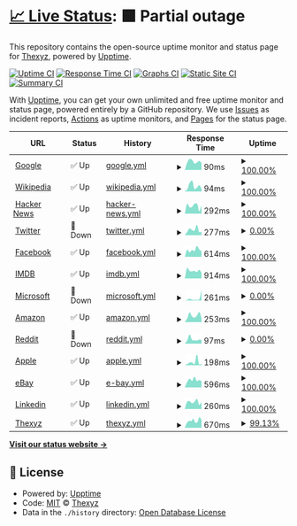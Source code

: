 # [📈 Live Status](https://status.downly.net): <!--live status--> **🟧 Partial outage**

This repository contains the open-source uptime monitor and status page for [Thexyz](https://www.thexyz.com), powered by [Upptime](https://github.com/upptime/upptime).

[![Uptime CI](https://github.com/Thexyz/Downly/workflows/Uptime%20CI/badge.svg)](https://github.com/Thexyz/Downly/actions?query=workflow%3A%22Uptime+CI%22)
[![Response Time CI](https://github.com/Thexyz/Downly/workflows/Response%20Time%20CI/badge.svg)](https://github.com/Thexyz/Downly/actions?query=workflow%3A%22Response+Time+CI%22)
[![Graphs CI](https://github.com/Thexyz/Downly/workflows/Graphs%20CI/badge.svg)](https://github.com/Thexyz/Downly/actions?query=workflow%3A%22Graphs+CI%22)
[![Static Site CI](https://github.com/Thexyz/Downly/workflows/Static%20Site%20CI/badge.svg)](https://github.com/Thexyz/Downly/actions?query=workflow%3A%22Static+Site+CI%22)
[![Summary CI](https://github.com/Thexyz/Downly/workflows/Summary%20CI/badge.svg)](https://github.com/Thexyz/Downly/actions?query=workflow%3A%22Summary+CI%22)

With [Upptime](https://upptime.js.org), you can get your own unlimited and free uptime monitor and status page, powered entirely by a GitHub repository. We use [Issues](https://github.com/Thexyz/Downly/issues) as incident reports, [Actions](https://github.com/Thexyz/Downly/actions) as uptime monitors, and [Pages](https://status.downly.net) for the status page.

<!--start: status pages-->
<!-- This summary is generated by Upptime (https://github.com/upptime/upptime) -->
<!-- Do not edit this manually, your changes will be overwritten -->
<!-- prettier-ignore -->
| URL | Status | History | Response Time | Uptime |
| --- | ------ | ------- | ------------- | ------ |
| <img alt="" src="https://icons.duckduckgo.com/ip3/www.google.com.ico" height="13"> [Google](https://www.google.com) | ✅ Up | [google.yml](https://github.com/Thexyz/downly/commits/HEAD/history/google.yml) | <details><summary><img alt="Response time graph" src="./graphs/google/response-time-week.png" height="20"> 90ms</summary><br><a href="https://downly.net/history/google"><img alt="Response time 108" src="https://img.shields.io/endpoint?url=https%3A%2F%2Fraw.githubusercontent.com%2FThexyz%2Fdownly%2FHEAD%2Fapi%2Fgoogle%2Fresponse-time.json"></a><br><a href="https://downly.net/history/google"><img alt="24-hour response time 88" src="https://img.shields.io/endpoint?url=https%3A%2F%2Fraw.githubusercontent.com%2FThexyz%2Fdownly%2FHEAD%2Fapi%2Fgoogle%2Fresponse-time-day.json"></a><br><a href="https://downly.net/history/google"><img alt="7-day response time 90" src="https://img.shields.io/endpoint?url=https%3A%2F%2Fraw.githubusercontent.com%2FThexyz%2Fdownly%2FHEAD%2Fapi%2Fgoogle%2Fresponse-time-week.json"></a><br><a href="https://downly.net/history/google"><img alt="30-day response time 96" src="https://img.shields.io/endpoint?url=https%3A%2F%2Fraw.githubusercontent.com%2FThexyz%2Fdownly%2FHEAD%2Fapi%2Fgoogle%2Fresponse-time-month.json"></a><br><a href="https://downly.net/history/google"><img alt="1-year response time 109" src="https://img.shields.io/endpoint?url=https%3A%2F%2Fraw.githubusercontent.com%2FThexyz%2Fdownly%2FHEAD%2Fapi%2Fgoogle%2Fresponse-time-year.json"></a></details> | <details><summary><a href="https://downly.net/history/google">100.00%</a></summary><a href="https://downly.net/history/google"><img alt="All-time uptime 100.00%" src="https://img.shields.io/endpoint?url=https%3A%2F%2Fraw.githubusercontent.com%2FThexyz%2Fdownly%2FHEAD%2Fapi%2Fgoogle%2Fuptime.json"></a><br><a href="https://downly.net/history/google"><img alt="24-hour uptime 100.00%" src="https://img.shields.io/endpoint?url=https%3A%2F%2Fraw.githubusercontent.com%2FThexyz%2Fdownly%2FHEAD%2Fapi%2Fgoogle%2Fuptime-day.json"></a><br><a href="https://downly.net/history/google"><img alt="7-day uptime 100.00%" src="https://img.shields.io/endpoint?url=https%3A%2F%2Fraw.githubusercontent.com%2FThexyz%2Fdownly%2FHEAD%2Fapi%2Fgoogle%2Fuptime-week.json"></a><br><a href="https://downly.net/history/google"><img alt="30-day uptime 100.00%" src="https://img.shields.io/endpoint?url=https%3A%2F%2Fraw.githubusercontent.com%2FThexyz%2Fdownly%2FHEAD%2Fapi%2Fgoogle%2Fuptime-month.json"></a><br><a href="https://downly.net/history/google"><img alt="1-year uptime 100.00%" src="https://img.shields.io/endpoint?url=https%3A%2F%2Fraw.githubusercontent.com%2FThexyz%2Fdownly%2FHEAD%2Fapi%2Fgoogle%2Fuptime-year.json"></a></details>
| <img alt="" src="https://icons.duckduckgo.com/ip3/en.wikipedia.org.ico" height="13"> [Wikipedia](https://en.wikipedia.org) | ✅ Up | [wikipedia.yml](https://github.com/Thexyz/downly/commits/HEAD/history/wikipedia.yml) | <details><summary><img alt="Response time graph" src="./graphs/wikipedia/response-time-week.png" height="20"> 94ms</summary><br><a href="https://downly.net/history/wikipedia"><img alt="Response time 213" src="https://img.shields.io/endpoint?url=https%3A%2F%2Fraw.githubusercontent.com%2FThexyz%2Fdownly%2FHEAD%2Fapi%2Fwikipedia%2Fresponse-time.json"></a><br><a href="https://downly.net/history/wikipedia"><img alt="24-hour response time 49" src="https://img.shields.io/endpoint?url=https%3A%2F%2Fraw.githubusercontent.com%2FThexyz%2Fdownly%2FHEAD%2Fapi%2Fwikipedia%2Fresponse-time-day.json"></a><br><a href="https://downly.net/history/wikipedia"><img alt="7-day response time 94" src="https://img.shields.io/endpoint?url=https%3A%2F%2Fraw.githubusercontent.com%2FThexyz%2Fdownly%2FHEAD%2Fapi%2Fwikipedia%2Fresponse-time-week.json"></a><br><a href="https://downly.net/history/wikipedia"><img alt="30-day response time 145" src="https://img.shields.io/endpoint?url=https%3A%2F%2Fraw.githubusercontent.com%2FThexyz%2Fdownly%2FHEAD%2Fapi%2Fwikipedia%2Fresponse-time-month.json"></a><br><a href="https://downly.net/history/wikipedia"><img alt="1-year response time 215" src="https://img.shields.io/endpoint?url=https%3A%2F%2Fraw.githubusercontent.com%2FThexyz%2Fdownly%2FHEAD%2Fapi%2Fwikipedia%2Fresponse-time-year.json"></a></details> | <details><summary><a href="https://downly.net/history/wikipedia">100.00%</a></summary><a href="https://downly.net/history/wikipedia"><img alt="All-time uptime 100.00%" src="https://img.shields.io/endpoint?url=https%3A%2F%2Fraw.githubusercontent.com%2FThexyz%2Fdownly%2FHEAD%2Fapi%2Fwikipedia%2Fuptime.json"></a><br><a href="https://downly.net/history/wikipedia"><img alt="24-hour uptime 100.00%" src="https://img.shields.io/endpoint?url=https%3A%2F%2Fraw.githubusercontent.com%2FThexyz%2Fdownly%2FHEAD%2Fapi%2Fwikipedia%2Fuptime-day.json"></a><br><a href="https://downly.net/history/wikipedia"><img alt="7-day uptime 100.00%" src="https://img.shields.io/endpoint?url=https%3A%2F%2Fraw.githubusercontent.com%2FThexyz%2Fdownly%2FHEAD%2Fapi%2Fwikipedia%2Fuptime-week.json"></a><br><a href="https://downly.net/history/wikipedia"><img alt="30-day uptime 100.00%" src="https://img.shields.io/endpoint?url=https%3A%2F%2Fraw.githubusercontent.com%2FThexyz%2Fdownly%2FHEAD%2Fapi%2Fwikipedia%2Fuptime-month.json"></a><br><a href="https://downly.net/history/wikipedia"><img alt="1-year uptime 100.00%" src="https://img.shields.io/endpoint?url=https%3A%2F%2Fraw.githubusercontent.com%2FThexyz%2Fdownly%2FHEAD%2Fapi%2Fwikipedia%2Fuptime-year.json"></a></details>
| <img alt="" src="https://icons.duckduckgo.com/ip3/news.ycombinator.com.ico" height="13"> [Hacker News](https://news.ycombinator.com) | ✅ Up | [hacker-news.yml](https://github.com/Thexyz/downly/commits/HEAD/history/hacker-news.yml) | <details><summary><img alt="Response time graph" src="./graphs/hacker-news/response-time-week.png" height="20"> 292ms</summary><br><a href="https://downly.net/history/hacker-news"><img alt="Response time 313" src="https://img.shields.io/endpoint?url=https%3A%2F%2Fraw.githubusercontent.com%2FThexyz%2Fdownly%2FHEAD%2Fapi%2Fhacker-news%2Fresponse-time.json"></a><br><a href="https://downly.net/history/hacker-news"><img alt="24-hour response time 113" src="https://img.shields.io/endpoint?url=https%3A%2F%2Fraw.githubusercontent.com%2FThexyz%2Fdownly%2FHEAD%2Fapi%2Fhacker-news%2Fresponse-time-day.json"></a><br><a href="https://downly.net/history/hacker-news"><img alt="7-day response time 292" src="https://img.shields.io/endpoint?url=https%3A%2F%2Fraw.githubusercontent.com%2FThexyz%2Fdownly%2FHEAD%2Fapi%2Fhacker-news%2Fresponse-time-week.json"></a><br><a href="https://downly.net/history/hacker-news"><img alt="30-day response time 331" src="https://img.shields.io/endpoint?url=https%3A%2F%2Fraw.githubusercontent.com%2FThexyz%2Fdownly%2FHEAD%2Fapi%2Fhacker-news%2Fresponse-time-month.json"></a><br><a href="https://downly.net/history/hacker-news"><img alt="1-year response time 318" src="https://img.shields.io/endpoint?url=https%3A%2F%2Fraw.githubusercontent.com%2FThexyz%2Fdownly%2FHEAD%2Fapi%2Fhacker-news%2Fresponse-time-year.json"></a></details> | <details><summary><a href="https://downly.net/history/hacker-news">100.00%</a></summary><a href="https://downly.net/history/hacker-news"><img alt="All-time uptime 99.97%" src="https://img.shields.io/endpoint?url=https%3A%2F%2Fraw.githubusercontent.com%2FThexyz%2Fdownly%2FHEAD%2Fapi%2Fhacker-news%2Fuptime.json"></a><br><a href="https://downly.net/history/hacker-news"><img alt="24-hour uptime 100.00%" src="https://img.shields.io/endpoint?url=https%3A%2F%2Fraw.githubusercontent.com%2FThexyz%2Fdownly%2FHEAD%2Fapi%2Fhacker-news%2Fuptime-day.json"></a><br><a href="https://downly.net/history/hacker-news"><img alt="7-day uptime 100.00%" src="https://img.shields.io/endpoint?url=https%3A%2F%2Fraw.githubusercontent.com%2FThexyz%2Fdownly%2FHEAD%2Fapi%2Fhacker-news%2Fuptime-week.json"></a><br><a href="https://downly.net/history/hacker-news"><img alt="30-day uptime 100.00%" src="https://img.shields.io/endpoint?url=https%3A%2F%2Fraw.githubusercontent.com%2FThexyz%2Fdownly%2FHEAD%2Fapi%2Fhacker-news%2Fuptime-month.json"></a><br><a href="https://downly.net/history/hacker-news"><img alt="1-year uptime 99.99%" src="https://img.shields.io/endpoint?url=https%3A%2F%2Fraw.githubusercontent.com%2FThexyz%2Fdownly%2FHEAD%2Fapi%2Fhacker-news%2Fuptime-year.json"></a></details>
| <img alt="" src="https://icons.duckduckgo.com/ip3/twitter.com.ico" height="13"> [Twitter](https://twitter.com) | 🚨 Down | [twitter.yml](https://github.com/Thexyz/downly/commits/HEAD/history/twitter.yml) | <details><summary><img alt="Response time graph" src="./graphs/twitter/response-time-week.png" height="20"> 277ms</summary><br><a href="https://downly.net/history/twitter"><img alt="Response time 239" src="https://img.shields.io/endpoint?url=https%3A%2F%2Fraw.githubusercontent.com%2FThexyz%2Fdownly%2FHEAD%2Fapi%2Ftwitter%2Fresponse-time.json"></a><br><a href="https://downly.net/history/twitter"><img alt="24-hour response time 182" src="https://img.shields.io/endpoint?url=https%3A%2F%2Fraw.githubusercontent.com%2FThexyz%2Fdownly%2FHEAD%2Fapi%2Ftwitter%2Fresponse-time-day.json"></a><br><a href="https://downly.net/history/twitter"><img alt="7-day response time 277" src="https://img.shields.io/endpoint?url=https%3A%2F%2Fraw.githubusercontent.com%2FThexyz%2Fdownly%2FHEAD%2Fapi%2Ftwitter%2Fresponse-time-week.json"></a><br><a href="https://downly.net/history/twitter"><img alt="30-day response time 401" src="https://img.shields.io/endpoint?url=https%3A%2F%2Fraw.githubusercontent.com%2FThexyz%2Fdownly%2FHEAD%2Fapi%2Ftwitter%2Fresponse-time-month.json"></a><br><a href="https://downly.net/history/twitter"><img alt="1-year response time 280" src="https://img.shields.io/endpoint?url=https%3A%2F%2Fraw.githubusercontent.com%2FThexyz%2Fdownly%2FHEAD%2Fapi%2Ftwitter%2Fresponse-time-year.json"></a></details> | <details><summary><a href="https://downly.net/history/twitter">0.00%</a></summary><a href="https://downly.net/history/twitter"><img alt="All-time uptime 69.49%" src="https://img.shields.io/endpoint?url=https%3A%2F%2Fraw.githubusercontent.com%2FThexyz%2Fdownly%2FHEAD%2Fapi%2Ftwitter%2Fuptime.json"></a><br><a href="https://downly.net/history/twitter"><img alt="24-hour uptime 0.00%" src="https://img.shields.io/endpoint?url=https%3A%2F%2Fraw.githubusercontent.com%2FThexyz%2Fdownly%2FHEAD%2Fapi%2Ftwitter%2Fuptime-day.json"></a><br><a href="https://downly.net/history/twitter"><img alt="7-day uptime 0.00%" src="https://img.shields.io/endpoint?url=https%3A%2F%2Fraw.githubusercontent.com%2FThexyz%2Fdownly%2FHEAD%2Fapi%2Ftwitter%2Fuptime-week.json"></a><br><a href="https://downly.net/history/twitter"><img alt="30-day uptime 0.00%" src="https://img.shields.io/endpoint?url=https%3A%2F%2Fraw.githubusercontent.com%2FThexyz%2Fdownly%2FHEAD%2Fapi%2Ftwitter%2Fuptime-month.json"></a><br><a href="https://downly.net/history/twitter"><img alt="1-year uptime 70.28%" src="https://img.shields.io/endpoint?url=https%3A%2F%2Fraw.githubusercontent.com%2FThexyz%2Fdownly%2FHEAD%2Fapi%2Ftwitter%2Fuptime-year.json"></a></details>
| <img alt="" src="https://icons.duckduckgo.com/ip3/facebook.com.ico" height="13"> [Facebook](https://facebook.com) | ✅ Up | [facebook.yml](https://github.com/Thexyz/downly/commits/HEAD/history/facebook.yml) | <details><summary><img alt="Response time graph" src="./graphs/facebook/response-time-week.png" height="20"> 614ms</summary><br><a href="https://downly.net/history/facebook"><img alt="Response time 654" src="https://img.shields.io/endpoint?url=https%3A%2F%2Fraw.githubusercontent.com%2FThexyz%2Fdownly%2FHEAD%2Fapi%2Ffacebook%2Fresponse-time.json"></a><br><a href="https://downly.net/history/facebook"><img alt="24-hour response time 707" src="https://img.shields.io/endpoint?url=https%3A%2F%2Fraw.githubusercontent.com%2FThexyz%2Fdownly%2FHEAD%2Fapi%2Ffacebook%2Fresponse-time-day.json"></a><br><a href="https://downly.net/history/facebook"><img alt="7-day response time 614" src="https://img.shields.io/endpoint?url=https%3A%2F%2Fraw.githubusercontent.com%2FThexyz%2Fdownly%2FHEAD%2Fapi%2Ffacebook%2Fresponse-time-week.json"></a><br><a href="https://downly.net/history/facebook"><img alt="30-day response time 744" src="https://img.shields.io/endpoint?url=https%3A%2F%2Fraw.githubusercontent.com%2FThexyz%2Fdownly%2FHEAD%2Fapi%2Ffacebook%2Fresponse-time-month.json"></a><br><a href="https://downly.net/history/facebook"><img alt="1-year response time 695" src="https://img.shields.io/endpoint?url=https%3A%2F%2Fraw.githubusercontent.com%2FThexyz%2Fdownly%2FHEAD%2Fapi%2Ffacebook%2Fresponse-time-year.json"></a></details> | <details><summary><a href="https://downly.net/history/facebook">100.00%</a></summary><a href="https://downly.net/history/facebook"><img alt="All-time uptime 99.99%" src="https://img.shields.io/endpoint?url=https%3A%2F%2Fraw.githubusercontent.com%2FThexyz%2Fdownly%2FHEAD%2Fapi%2Ffacebook%2Fuptime.json"></a><br><a href="https://downly.net/history/facebook"><img alt="24-hour uptime 100.00%" src="https://img.shields.io/endpoint?url=https%3A%2F%2Fraw.githubusercontent.com%2FThexyz%2Fdownly%2FHEAD%2Fapi%2Ffacebook%2Fuptime-day.json"></a><br><a href="https://downly.net/history/facebook"><img alt="7-day uptime 100.00%" src="https://img.shields.io/endpoint?url=https%3A%2F%2Fraw.githubusercontent.com%2FThexyz%2Fdownly%2FHEAD%2Fapi%2Ffacebook%2Fuptime-week.json"></a><br><a href="https://downly.net/history/facebook"><img alt="30-day uptime 100.00%" src="https://img.shields.io/endpoint?url=https%3A%2F%2Fraw.githubusercontent.com%2FThexyz%2Fdownly%2FHEAD%2Fapi%2Ffacebook%2Fuptime-month.json"></a><br><a href="https://downly.net/history/facebook"><img alt="1-year uptime 99.99%" src="https://img.shields.io/endpoint?url=https%3A%2F%2Fraw.githubusercontent.com%2FThexyz%2Fdownly%2FHEAD%2Fapi%2Ffacebook%2Fuptime-year.json"></a></details>
| <img alt="" src="https://icons.duckduckgo.com/ip3/www.imdb.com.ico" height="13"> [IMDB](https://www.imdb.com) | ✅ Up | [imdb.yml](https://github.com/Thexyz/downly/commits/HEAD/history/imdb.yml) | <details><summary><img alt="Response time graph" src="./graphs/imdb/response-time-week.png" height="20"> 914ms</summary><br><a href="https://downly.net/history/imdb"><img alt="Response time 1044" src="https://img.shields.io/endpoint?url=https%3A%2F%2Fraw.githubusercontent.com%2FThexyz%2Fdownly%2FHEAD%2Fapi%2Fimdb%2Fresponse-time.json"></a><br><a href="https://downly.net/history/imdb"><img alt="24-hour response time 1175" src="https://img.shields.io/endpoint?url=https%3A%2F%2Fraw.githubusercontent.com%2FThexyz%2Fdownly%2FHEAD%2Fapi%2Fimdb%2Fresponse-time-day.json"></a><br><a href="https://downly.net/history/imdb"><img alt="7-day response time 914" src="https://img.shields.io/endpoint?url=https%3A%2F%2Fraw.githubusercontent.com%2FThexyz%2Fdownly%2FHEAD%2Fapi%2Fimdb%2Fresponse-time-week.json"></a><br><a href="https://downly.net/history/imdb"><img alt="30-day response time 1024" src="https://img.shields.io/endpoint?url=https%3A%2F%2Fraw.githubusercontent.com%2FThexyz%2Fdownly%2FHEAD%2Fapi%2Fimdb%2Fresponse-time-month.json"></a><br><a href="https://downly.net/history/imdb"><img alt="1-year response time 1030" src="https://img.shields.io/endpoint?url=https%3A%2F%2Fraw.githubusercontent.com%2FThexyz%2Fdownly%2FHEAD%2Fapi%2Fimdb%2Fresponse-time-year.json"></a></details> | <details><summary><a href="https://downly.net/history/imdb">100.00%</a></summary><a href="https://downly.net/history/imdb"><img alt="All-time uptime 99.98%" src="https://img.shields.io/endpoint?url=https%3A%2F%2Fraw.githubusercontent.com%2FThexyz%2Fdownly%2FHEAD%2Fapi%2Fimdb%2Fuptime.json"></a><br><a href="https://downly.net/history/imdb"><img alt="24-hour uptime 100.00%" src="https://img.shields.io/endpoint?url=https%3A%2F%2Fraw.githubusercontent.com%2FThexyz%2Fdownly%2FHEAD%2Fapi%2Fimdb%2Fuptime-day.json"></a><br><a href="https://downly.net/history/imdb"><img alt="7-day uptime 100.00%" src="https://img.shields.io/endpoint?url=https%3A%2F%2Fraw.githubusercontent.com%2FThexyz%2Fdownly%2FHEAD%2Fapi%2Fimdb%2Fuptime-week.json"></a><br><a href="https://downly.net/history/imdb"><img alt="30-day uptime 100.00%" src="https://img.shields.io/endpoint?url=https%3A%2F%2Fraw.githubusercontent.com%2FThexyz%2Fdownly%2FHEAD%2Fapi%2Fimdb%2Fuptime-month.json"></a><br><a href="https://downly.net/history/imdb"><img alt="1-year uptime 99.97%" src="https://img.shields.io/endpoint?url=https%3A%2F%2Fraw.githubusercontent.com%2FThexyz%2Fdownly%2FHEAD%2Fapi%2Fimdb%2Fuptime-year.json"></a></details>
| <img alt="" src="https://icons.duckduckgo.com/ip3/www.microsoft.com.ico" height="13"> [Microsoft](https://www.microsoft.com) | 🚨 Down | [microsoft.yml](https://github.com/Thexyz/downly/commits/HEAD/history/microsoft.yml) | <details><summary><img alt="Response time graph" src="./graphs/microsoft/response-time-week.png" height="20"> 261ms</summary><br><a href="https://downly.net/history/microsoft"><img alt="Response time 4843" src="https://img.shields.io/endpoint?url=https%3A%2F%2Fraw.githubusercontent.com%2FThexyz%2Fdownly%2FHEAD%2Fapi%2Fmicrosoft%2Fresponse-time.json"></a><br><a href="https://downly.net/history/microsoft"><img alt="24-hour response time 45" src="https://img.shields.io/endpoint?url=https%3A%2F%2Fraw.githubusercontent.com%2FThexyz%2Fdownly%2FHEAD%2Fapi%2Fmicrosoft%2Fresponse-time-day.json"></a><br><a href="https://downly.net/history/microsoft"><img alt="7-day response time 261" src="https://img.shields.io/endpoint?url=https%3A%2F%2Fraw.githubusercontent.com%2FThexyz%2Fdownly%2FHEAD%2Fapi%2Fmicrosoft%2Fresponse-time-week.json"></a><br><a href="https://downly.net/history/microsoft"><img alt="30-day response time 1054" src="https://img.shields.io/endpoint?url=https%3A%2F%2Fraw.githubusercontent.com%2FThexyz%2Fdownly%2FHEAD%2Fapi%2Fmicrosoft%2Fresponse-time-month.json"></a><br><a href="https://downly.net/history/microsoft"><img alt="1-year response time 4456" src="https://img.shields.io/endpoint?url=https%3A%2F%2Fraw.githubusercontent.com%2FThexyz%2Fdownly%2FHEAD%2Fapi%2Fmicrosoft%2Fresponse-time-year.json"></a></details> | <details><summary><a href="https://downly.net/history/microsoft">0.00%</a></summary><a href="https://downly.net/history/microsoft"><img alt="All-time uptime 14.20%" src="https://img.shields.io/endpoint?url=https%3A%2F%2Fraw.githubusercontent.com%2FThexyz%2Fdownly%2FHEAD%2Fapi%2Fmicrosoft%2Fuptime.json"></a><br><a href="https://downly.net/history/microsoft"><img alt="24-hour uptime 0.00%" src="https://img.shields.io/endpoint?url=https%3A%2F%2Fraw.githubusercontent.com%2FThexyz%2Fdownly%2FHEAD%2Fapi%2Fmicrosoft%2Fuptime-day.json"></a><br><a href="https://downly.net/history/microsoft"><img alt="7-day uptime 0.00%" src="https://img.shields.io/endpoint?url=https%3A%2F%2Fraw.githubusercontent.com%2FThexyz%2Fdownly%2FHEAD%2Fapi%2Fmicrosoft%2Fuptime-week.json"></a><br><a href="https://downly.net/history/microsoft"><img alt="30-day uptime 0.00%" src="https://img.shields.io/endpoint?url=https%3A%2F%2Fraw.githubusercontent.com%2FThexyz%2Fdownly%2FHEAD%2Fapi%2Fmicrosoft%2Fuptime-month.json"></a><br><a href="https://downly.net/history/microsoft"><img alt="1-year uptime 0.00%" src="https://img.shields.io/endpoint?url=https%3A%2F%2Fraw.githubusercontent.com%2FThexyz%2Fdownly%2FHEAD%2Fapi%2Fmicrosoft%2Fuptime-year.json"></a></details>
| <img alt="" src="https://icons.duckduckgo.com/ip3/amazon.com.ico" height="13"> [Amazon](https://amazon.com) | ✅ Up | [amazon.yml](https://github.com/Thexyz/downly/commits/HEAD/history/amazon.yml) | <details><summary><img alt="Response time graph" src="./graphs/amazon/response-time-week.png" height="20"> 253ms</summary><br><a href="https://downly.net/history/amazon"><img alt="Response time 256" src="https://img.shields.io/endpoint?url=https%3A%2F%2Fraw.githubusercontent.com%2FThexyz%2Fdownly%2FHEAD%2Fapi%2Famazon%2Fresponse-time.json"></a><br><a href="https://downly.net/history/amazon"><img alt="24-hour response time 361" src="https://img.shields.io/endpoint?url=https%3A%2F%2Fraw.githubusercontent.com%2FThexyz%2Fdownly%2FHEAD%2Fapi%2Famazon%2Fresponse-time-day.json"></a><br><a href="https://downly.net/history/amazon"><img alt="7-day response time 253" src="https://img.shields.io/endpoint?url=https%3A%2F%2Fraw.githubusercontent.com%2FThexyz%2Fdownly%2FHEAD%2Fapi%2Famazon%2Fresponse-time-week.json"></a><br><a href="https://downly.net/history/amazon"><img alt="30-day response time 268" src="https://img.shields.io/endpoint?url=https%3A%2F%2Fraw.githubusercontent.com%2FThexyz%2Fdownly%2FHEAD%2Fapi%2Famazon%2Fresponse-time-month.json"></a><br><a href="https://downly.net/history/amazon"><img alt="1-year response time 256" src="https://img.shields.io/endpoint?url=https%3A%2F%2Fraw.githubusercontent.com%2FThexyz%2Fdownly%2FHEAD%2Fapi%2Famazon%2Fresponse-time-year.json"></a></details> | <details><summary><a href="https://downly.net/history/amazon">100.00%</a></summary><a href="https://downly.net/history/amazon"><img alt="All-time uptime 100.00%" src="https://img.shields.io/endpoint?url=https%3A%2F%2Fraw.githubusercontent.com%2FThexyz%2Fdownly%2FHEAD%2Fapi%2Famazon%2Fuptime.json"></a><br><a href="https://downly.net/history/amazon"><img alt="24-hour uptime 100.00%" src="https://img.shields.io/endpoint?url=https%3A%2F%2Fraw.githubusercontent.com%2FThexyz%2Fdownly%2FHEAD%2Fapi%2Famazon%2Fuptime-day.json"></a><br><a href="https://downly.net/history/amazon"><img alt="7-day uptime 100.00%" src="https://img.shields.io/endpoint?url=https%3A%2F%2Fraw.githubusercontent.com%2FThexyz%2Fdownly%2FHEAD%2Fapi%2Famazon%2Fuptime-week.json"></a><br><a href="https://downly.net/history/amazon"><img alt="30-day uptime 100.00%" src="https://img.shields.io/endpoint?url=https%3A%2F%2Fraw.githubusercontent.com%2FThexyz%2Fdownly%2FHEAD%2Fapi%2Famazon%2Fuptime-month.json"></a><br><a href="https://downly.net/history/amazon"><img alt="1-year uptime 99.99%" src="https://img.shields.io/endpoint?url=https%3A%2F%2Fraw.githubusercontent.com%2FThexyz%2Fdownly%2FHEAD%2Fapi%2Famazon%2Fuptime-year.json"></a></details>
| <img alt="" src="https://icons.duckduckgo.com/ip3/www.reddit.com.ico" height="13"> [Reddit](https://www.reddit.com) | 🚨 Down | [reddit.yml](https://github.com/Thexyz/downly/commits/HEAD/history/reddit.yml) | <details><summary><img alt="Response time graph" src="./graphs/reddit/response-time-week.png" height="20"> 97ms</summary><br><a href="https://downly.net/history/reddit"><img alt="Response time 115" src="https://img.shields.io/endpoint?url=https%3A%2F%2Fraw.githubusercontent.com%2FThexyz%2Fdownly%2FHEAD%2Fapi%2Freddit%2Fresponse-time.json"></a><br><a href="https://downly.net/history/reddit"><img alt="24-hour response time 83" src="https://img.shields.io/endpoint?url=https%3A%2F%2Fraw.githubusercontent.com%2FThexyz%2Fdownly%2FHEAD%2Fapi%2Freddit%2Fresponse-time-day.json"></a><br><a href="https://downly.net/history/reddit"><img alt="7-day response time 97" src="https://img.shields.io/endpoint?url=https%3A%2F%2Fraw.githubusercontent.com%2FThexyz%2Fdownly%2FHEAD%2Fapi%2Freddit%2Fresponse-time-week.json"></a><br><a href="https://downly.net/history/reddit"><img alt="30-day response time 97" src="https://img.shields.io/endpoint?url=https%3A%2F%2Fraw.githubusercontent.com%2FThexyz%2Fdownly%2FHEAD%2Fapi%2Freddit%2Fresponse-time-month.json"></a><br><a href="https://downly.net/history/reddit"><img alt="1-year response time 137" src="https://img.shields.io/endpoint?url=https%3A%2F%2Fraw.githubusercontent.com%2FThexyz%2Fdownly%2FHEAD%2Fapi%2Freddit%2Fresponse-time-year.json"></a></details> | <details><summary><a href="https://downly.net/history/reddit">0.00%</a></summary><a href="https://downly.net/history/reddit"><img alt="All-time uptime 36.12%" src="https://img.shields.io/endpoint?url=https%3A%2F%2Fraw.githubusercontent.com%2FThexyz%2Fdownly%2FHEAD%2Fapi%2Freddit%2Fuptime.json"></a><br><a href="https://downly.net/history/reddit"><img alt="24-hour uptime 0.00%" src="https://img.shields.io/endpoint?url=https%3A%2F%2Fraw.githubusercontent.com%2FThexyz%2Fdownly%2FHEAD%2Fapi%2Freddit%2Fuptime-day.json"></a><br><a href="https://downly.net/history/reddit"><img alt="7-day uptime 0.00%" src="https://img.shields.io/endpoint?url=https%3A%2F%2Fraw.githubusercontent.com%2FThexyz%2Fdownly%2FHEAD%2Fapi%2Freddit%2Fuptime-week.json"></a><br><a href="https://downly.net/history/reddit"><img alt="30-day uptime 0.00%" src="https://img.shields.io/endpoint?url=https%3A%2F%2Fraw.githubusercontent.com%2FThexyz%2Fdownly%2FHEAD%2Fapi%2Freddit%2Fuptime-month.json"></a><br><a href="https://downly.net/history/reddit"><img alt="1-year uptime 0.00%" src="https://img.shields.io/endpoint?url=https%3A%2F%2Fraw.githubusercontent.com%2FThexyz%2Fdownly%2FHEAD%2Fapi%2Freddit%2Fuptime-year.json"></a></details>
| <img alt="" src="https://icons.duckduckgo.com/ip3/www.apple.com.ico" height="13"> [Apple](https://www.apple.com) | ✅ Up | [apple.yml](https://github.com/Thexyz/downly/commits/HEAD/history/apple.yml) | <details><summary><img alt="Response time graph" src="./graphs/apple/response-time-week.png" height="20"> 198ms</summary><br><a href="https://downly.net/history/apple"><img alt="Response time 167" src="https://img.shields.io/endpoint?url=https%3A%2F%2Fraw.githubusercontent.com%2FThexyz%2Fdownly%2FHEAD%2Fapi%2Fapple%2Fresponse-time.json"></a><br><a href="https://downly.net/history/apple"><img alt="24-hour response time 48" src="https://img.shields.io/endpoint?url=https%3A%2F%2Fraw.githubusercontent.com%2FThexyz%2Fdownly%2FHEAD%2Fapi%2Fapple%2Fresponse-time-day.json"></a><br><a href="https://downly.net/history/apple"><img alt="7-day response time 198" src="https://img.shields.io/endpoint?url=https%3A%2F%2Fraw.githubusercontent.com%2FThexyz%2Fdownly%2FHEAD%2Fapi%2Fapple%2Fresponse-time-week.json"></a><br><a href="https://downly.net/history/apple"><img alt="30-day response time 145" src="https://img.shields.io/endpoint?url=https%3A%2F%2Fraw.githubusercontent.com%2FThexyz%2Fdownly%2FHEAD%2Fapi%2Fapple%2Fresponse-time-month.json"></a><br><a href="https://downly.net/history/apple"><img alt="1-year response time 175" src="https://img.shields.io/endpoint?url=https%3A%2F%2Fraw.githubusercontent.com%2FThexyz%2Fdownly%2FHEAD%2Fapi%2Fapple%2Fresponse-time-year.json"></a></details> | <details><summary><a href="https://downly.net/history/apple">100.00%</a></summary><a href="https://downly.net/history/apple"><img alt="All-time uptime 100.00%" src="https://img.shields.io/endpoint?url=https%3A%2F%2Fraw.githubusercontent.com%2FThexyz%2Fdownly%2FHEAD%2Fapi%2Fapple%2Fuptime.json"></a><br><a href="https://downly.net/history/apple"><img alt="24-hour uptime 100.00%" src="https://img.shields.io/endpoint?url=https%3A%2F%2Fraw.githubusercontent.com%2FThexyz%2Fdownly%2FHEAD%2Fapi%2Fapple%2Fuptime-day.json"></a><br><a href="https://downly.net/history/apple"><img alt="7-day uptime 100.00%" src="https://img.shields.io/endpoint?url=https%3A%2F%2Fraw.githubusercontent.com%2FThexyz%2Fdownly%2FHEAD%2Fapi%2Fapple%2Fuptime-week.json"></a><br><a href="https://downly.net/history/apple"><img alt="30-day uptime 100.00%" src="https://img.shields.io/endpoint?url=https%3A%2F%2Fraw.githubusercontent.com%2FThexyz%2Fdownly%2FHEAD%2Fapi%2Fapple%2Fuptime-month.json"></a><br><a href="https://downly.net/history/apple"><img alt="1-year uptime 99.99%" src="https://img.shields.io/endpoint?url=https%3A%2F%2Fraw.githubusercontent.com%2FThexyz%2Fdownly%2FHEAD%2Fapi%2Fapple%2Fuptime-year.json"></a></details>
| <img alt="" src="https://icons.duckduckgo.com/ip3/www.ebay.com.ico" height="13"> [eBay](https://www.ebay.com) | ✅ Up | [e-bay.yml](https://github.com/Thexyz/downly/commits/HEAD/history/e-bay.yml) | <details><summary><img alt="Response time graph" src="./graphs/e-bay/response-time-week.png" height="20"> 596ms</summary><br><a href="https://downly.net/history/e-bay"><img alt="Response time 698" src="https://img.shields.io/endpoint?url=https%3A%2F%2Fraw.githubusercontent.com%2FThexyz%2Fdownly%2FHEAD%2Fapi%2Fe-bay%2Fresponse-time.json"></a><br><a href="https://downly.net/history/e-bay"><img alt="24-hour response time 517" src="https://img.shields.io/endpoint?url=https%3A%2F%2Fraw.githubusercontent.com%2FThexyz%2Fdownly%2FHEAD%2Fapi%2Fe-bay%2Fresponse-time-day.json"></a><br><a href="https://downly.net/history/e-bay"><img alt="7-day response time 596" src="https://img.shields.io/endpoint?url=https%3A%2F%2Fraw.githubusercontent.com%2FThexyz%2Fdownly%2FHEAD%2Fapi%2Fe-bay%2Fresponse-time-week.json"></a><br><a href="https://downly.net/history/e-bay"><img alt="30-day response time 563" src="https://img.shields.io/endpoint?url=https%3A%2F%2Fraw.githubusercontent.com%2FThexyz%2Fdownly%2FHEAD%2Fapi%2Fe-bay%2Fresponse-time-month.json"></a><br><a href="https://downly.net/history/e-bay"><img alt="1-year response time 696" src="https://img.shields.io/endpoint?url=https%3A%2F%2Fraw.githubusercontent.com%2FThexyz%2Fdownly%2FHEAD%2Fapi%2Fe-bay%2Fresponse-time-year.json"></a></details> | <details><summary><a href="https://downly.net/history/e-bay">100.00%</a></summary><a href="https://downly.net/history/e-bay"><img alt="All-time uptime 100.00%" src="https://img.shields.io/endpoint?url=https%3A%2F%2Fraw.githubusercontent.com%2FThexyz%2Fdownly%2FHEAD%2Fapi%2Fe-bay%2Fuptime.json"></a><br><a href="https://downly.net/history/e-bay"><img alt="24-hour uptime 100.00%" src="https://img.shields.io/endpoint?url=https%3A%2F%2Fraw.githubusercontent.com%2FThexyz%2Fdownly%2FHEAD%2Fapi%2Fe-bay%2Fuptime-day.json"></a><br><a href="https://downly.net/history/e-bay"><img alt="7-day uptime 100.00%" src="https://img.shields.io/endpoint?url=https%3A%2F%2Fraw.githubusercontent.com%2FThexyz%2Fdownly%2FHEAD%2Fapi%2Fe-bay%2Fuptime-week.json"></a><br><a href="https://downly.net/history/e-bay"><img alt="30-day uptime 100.00%" src="https://img.shields.io/endpoint?url=https%3A%2F%2Fraw.githubusercontent.com%2FThexyz%2Fdownly%2FHEAD%2Fapi%2Fe-bay%2Fuptime-month.json"></a><br><a href="https://downly.net/history/e-bay"><img alt="1-year uptime 100.00%" src="https://img.shields.io/endpoint?url=https%3A%2F%2Fraw.githubusercontent.com%2FThexyz%2Fdownly%2FHEAD%2Fapi%2Fe-bay%2Fuptime-year.json"></a></details>
| <img alt="" src="https://icons.duckduckgo.com/ip3/www.linkedin.com.ico" height="13"> [Linkedin](https://www.linkedin.com) | ✅ Up | [linkedin.yml](https://github.com/Thexyz/downly/commits/HEAD/history/linkedin.yml) | <details><summary><img alt="Response time graph" src="./graphs/linkedin/response-time-week.png" height="20"> 260ms</summary><br><a href="https://downly.net/history/linkedin"><img alt="Response time 362" src="https://img.shields.io/endpoint?url=https%3A%2F%2Fraw.githubusercontent.com%2FThexyz%2Fdownly%2FHEAD%2Fapi%2Flinkedin%2Fresponse-time.json"></a><br><a href="https://downly.net/history/linkedin"><img alt="24-hour response time 160" src="https://img.shields.io/endpoint?url=https%3A%2F%2Fraw.githubusercontent.com%2FThexyz%2Fdownly%2FHEAD%2Fapi%2Flinkedin%2Fresponse-time-day.json"></a><br><a href="https://downly.net/history/linkedin"><img alt="7-day response time 260" src="https://img.shields.io/endpoint?url=https%3A%2F%2Fraw.githubusercontent.com%2FThexyz%2Fdownly%2FHEAD%2Fapi%2Flinkedin%2Fresponse-time-week.json"></a><br><a href="https://downly.net/history/linkedin"><img alt="30-day response time 307" src="https://img.shields.io/endpoint?url=https%3A%2F%2Fraw.githubusercontent.com%2FThexyz%2Fdownly%2FHEAD%2Fapi%2Flinkedin%2Fresponse-time-month.json"></a><br><a href="https://downly.net/history/linkedin"><img alt="1-year response time 304" src="https://img.shields.io/endpoint?url=https%3A%2F%2Fraw.githubusercontent.com%2FThexyz%2Fdownly%2FHEAD%2Fapi%2Flinkedin%2Fresponse-time-year.json"></a></details> | <details><summary><a href="https://downly.net/history/linkedin">100.00%</a></summary><a href="https://downly.net/history/linkedin"><img alt="All-time uptime 99.78%" src="https://img.shields.io/endpoint?url=https%3A%2F%2Fraw.githubusercontent.com%2FThexyz%2Fdownly%2FHEAD%2Fapi%2Flinkedin%2Fuptime.json"></a><br><a href="https://downly.net/history/linkedin"><img alt="24-hour uptime 100.00%" src="https://img.shields.io/endpoint?url=https%3A%2F%2Fraw.githubusercontent.com%2FThexyz%2Fdownly%2FHEAD%2Fapi%2Flinkedin%2Fuptime-day.json"></a><br><a href="https://downly.net/history/linkedin"><img alt="7-day uptime 100.00%" src="https://img.shields.io/endpoint?url=https%3A%2F%2Fraw.githubusercontent.com%2FThexyz%2Fdownly%2FHEAD%2Fapi%2Flinkedin%2Fuptime-week.json"></a><br><a href="https://downly.net/history/linkedin"><img alt="30-day uptime 99.96%" src="https://img.shields.io/endpoint?url=https%3A%2F%2Fraw.githubusercontent.com%2FThexyz%2Fdownly%2FHEAD%2Fapi%2Flinkedin%2Fuptime-month.json"></a><br><a href="https://downly.net/history/linkedin"><img alt="1-year uptime 99.93%" src="https://img.shields.io/endpoint?url=https%3A%2F%2Fraw.githubusercontent.com%2FThexyz%2Fdownly%2FHEAD%2Fapi%2Flinkedin%2Fuptime-year.json"></a></details>
| <img alt="" src="https://www.thexyz.com/favicon.ico" height="13"> [Thexyz](https://www.thexyz.com) | ✅ Up | [thexyz.yml](https://github.com/Thexyz/downly/commits/HEAD/history/thexyz.yml) | <details><summary><img alt="Response time graph" src="./graphs/thexyz/response-time-week.png" height="20"> 670ms</summary><br><a href="https://downly.net/history/thexyz"><img alt="Response time 580" src="https://img.shields.io/endpoint?url=https%3A%2F%2Fraw.githubusercontent.com%2FThexyz%2Fdownly%2FHEAD%2Fapi%2Fthexyz%2Fresponse-time.json"></a><br><a href="https://downly.net/history/thexyz"><img alt="24-hour response time 770" src="https://img.shields.io/endpoint?url=https%3A%2F%2Fraw.githubusercontent.com%2FThexyz%2Fdownly%2FHEAD%2Fapi%2Fthexyz%2Fresponse-time-day.json"></a><br><a href="https://downly.net/history/thexyz"><img alt="7-day response time 670" src="https://img.shields.io/endpoint?url=https%3A%2F%2Fraw.githubusercontent.com%2FThexyz%2Fdownly%2FHEAD%2Fapi%2Fthexyz%2Fresponse-time-week.json"></a><br><a href="https://downly.net/history/thexyz"><img alt="30-day response time 630" src="https://img.shields.io/endpoint?url=https%3A%2F%2Fraw.githubusercontent.com%2FThexyz%2Fdownly%2FHEAD%2Fapi%2Fthexyz%2Fresponse-time-month.json"></a><br><a href="https://downly.net/history/thexyz"><img alt="1-year response time 610" src="https://img.shields.io/endpoint?url=https%3A%2F%2Fraw.githubusercontent.com%2FThexyz%2Fdownly%2FHEAD%2Fapi%2Fthexyz%2Fresponse-time-year.json"></a></details> | <details><summary><a href="https://downly.net/history/thexyz">99.13%</a></summary><a href="https://downly.net/history/thexyz"><img alt="All-time uptime 99.90%" src="https://img.shields.io/endpoint?url=https%3A%2F%2Fraw.githubusercontent.com%2FThexyz%2Fdownly%2FHEAD%2Fapi%2Fthexyz%2Fuptime.json"></a><br><a href="https://downly.net/history/thexyz"><img alt="24-hour uptime 100.00%" src="https://img.shields.io/endpoint?url=https%3A%2F%2Fraw.githubusercontent.com%2FThexyz%2Fdownly%2FHEAD%2Fapi%2Fthexyz%2Fuptime-day.json"></a><br><a href="https://downly.net/history/thexyz"><img alt="7-day uptime 99.13%" src="https://img.shields.io/endpoint?url=https%3A%2F%2Fraw.githubusercontent.com%2FThexyz%2Fdownly%2FHEAD%2Fapi%2Fthexyz%2Fuptime-week.json"></a><br><a href="https://downly.net/history/thexyz"><img alt="30-day uptime 99.54%" src="https://img.shields.io/endpoint?url=https%3A%2F%2Fraw.githubusercontent.com%2FThexyz%2Fdownly%2FHEAD%2Fapi%2Fthexyz%2Fuptime-month.json"></a><br><a href="https://downly.net/history/thexyz"><img alt="1-year uptime 99.88%" src="https://img.shields.io/endpoint?url=https%3A%2F%2Fraw.githubusercontent.com%2FThexyz%2Fdownly%2FHEAD%2Fapi%2Fthexyz%2Fuptime-year.json"></a></details>

<!--end: status pages-->

[**Visit our status website →**](https://status.downly.net)

## 📄 License

- Powered by: [Upptime](https://github.com/upptime/upptime)
- Code: [MIT](./LICENSE) © [Thexyz](https://www.thexyz.com)
- Data in the `./history` directory: [Open Database License](https://opendatacommons.org/licenses/odbl/1-0/)
